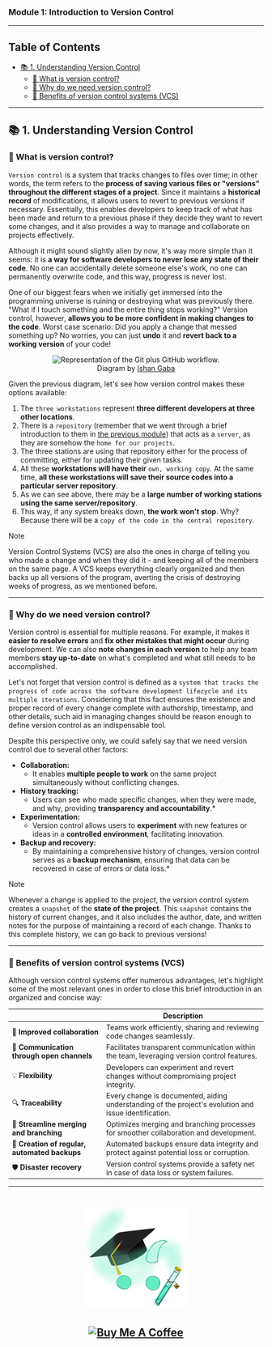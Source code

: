 ### Module 1: Introduction to Version Control

---

Table of Contents
-----------------
* [📚 1. Understanding Version Control](#-1-understanding-version-control)
  * [🔄 What is version control?](#-what-is-version-control)
  * [🤔 Why do we need version control?](#-how-are-git-and-github-related)
  * [🌟 Benefits of version control systems (VCS)](#-benefits-of-version-control-systems-vcs)

---

## 📚 1. Understanding Version Control

### 🔄 What is version control?

`Version control` is a system that tracks changes to files over time; in other words, the term refers to the **process of saving various files or "versions" throughout the different stages of a project**. Since it maintains a **historical record** of modifications, it allows users to revert to previous versions if necessary. Essentially, this enables developers to keep track of what has been made and return to a previous phase if they decide they want to revert some changes, and it also provides a way to manage and collaborate on projects effectively.

Although it might sound slightly alien by now, it's way more simple than it seems: it is **a way for software developers to never lose any state of their code**. No one can accidentally delete someone else's work, no one can permanently overwrite code, and this way, progress is never lost.

One of our biggest fears when we initially get immersed into the programming universe is ruining or destroying what was previously there. "What if I touch something and the entire thing stops working?" Version control, however, **allows you to be more confident in making changes to the code**. Worst case scenario: Did you apply a change that messed something up? No worries, you can just **undo** it and **revert back to a working version** of your code!

<p align="center">
  <img src="../../images/version-control-explanation.png" width="450px" alt="Representation of the Git plus GitHub workflow.">
  <br>
    Diagram by <a href="https://www.simplilearn.com/tutorials/devops-tutorial/version-control">Ishan Gaba</a>
</p>

Given the previous diagram, let's see how version control makes these options available:

1. The `three workstations` represent **three different developers at three other locations**.
2. There is a `repository` (remember that we went through a brief introduction to them in [the previous module](Module-0-git-vs-github.md)) that acts as a `server`, as they are somehow the `home for our projects`. 
3. The three stations are using that repository either for the process of committing, either for updating their given tasks. 
4. All these **workstations will have their** `own, working copy`. At the same time, **all these workstations will save their source codes into a particular server repository**.
5. As we can see above, there may be a **large number of working stations using the same server/repository**.
6. This way, if any system breaks down, **the work won't stop**. Why? Because there will be a `copy of the code in the central repository`.

> [!NOTE]
> Version Control Systems (VCS) are also the ones in charge of telling you who made a change and when they did it - and keeping all of the members on the same page. A VCS keeps everything clearly organized and then backs up all versions of the program, averting the crisis of destroying weeks of progress, as we mentioned before.

---

### 🤔 Why do we need version control?

Version control is essential for multiple reasons. For example, it makes it **easier to resolve errors** and **fix other mistakes that might occur** during development. We can also **note changes in each version** to help any team members **stay up-to-date** on what's completed and what still needs to be accomplished.

Let's not forget that version control is defined as a `system that tracks the progress of code across the software development lifecycle and its multiple iterations`. Considering that this fact ensures the existence and proper record of every change complete with authorship, timestamp, and other details, such aid in managing changes should be reason enough to define version control as an indispensable tool.

Despite this perspective only, we could safely say that we need version control due to several other factors:

  - **Collaboration:** 
    - It enables **multiple people to work** on the same project simultaneously without conflicting changes.
  - **History tracking:** 
    - Users can see who made specific changes, when they were made, and why, providing **transparency and accountability**.*
  - **Experimentation:** 
    - Version control allows users to **experiment** with new features or ideas in a **controlled environment**, facilitating innovation.
  - **Backup and recovery:** 
    - By maintaining a comprehensive history of changes, version control serves as a **backup mechanism**, ensuring that data can be recovered in case of errors or data loss.*

> [!NOTE]
> Whenever a change is applied to the project, the version control system creates a `snapshot` of the **state of the project**. This `snapshot` contains the history of current changes, and it also includes the author, date, and written notes for the purpose of maintaining a record of each change. Thanks to this complete history, we can go back to previous versions!
---

### 🌟 Benefits of version control systems (VCS)

Although version control systems offer numerous advantages, let's highlight some of the most relevant ones in order to close this brief introduction in an organized and concise way:

|                           | Description                                                                                                            |
|-----------------------------------|------------------------------------------------------------------------------------------------------------------------|
| 🤝 **Improved collaboration**           | Teams work efficiently, sharing and reviewing code changes seamlessly.                                                 |
| 💬 **Communication through open channels** | Facilitates transparent communication within the team, leveraging version control features.                            |
| 💡 **Flexibility**                      | Developers can experiment and revert changes without compromising project integrity.                                    |
| 🔍 **Traceability**                     | Every change is documented, aiding understanding of the project's evolution and issue identification.                   |
| 🔄 **Streamline merging and branching** | Optimizes merging and branching processes for smoother collaboration and development.                                 |
| 💾 **Creation of regular, automated backups** | Automated backups ensure data integrity and protect against potential loss or corruption.                           |
| 🛡️ **Disaster recovery**                | Version control systems provide a safety net in case of data loss or system failures.                                    |


---

<h1 align="center">
  <a href="https://karamazfolio.xyz/"><img src="/images/karaMagister.png" width="200" height="200" alt="Original KaraMagister logo asset.">
</h1>
<h2 align="center">
  <a href="https://www.buymeacoffee.com/JuditKaramazov" target="_blank"><img src="https://cdn.buymeacoffee.com/buttons/v2/default-yellow.png" alt="Buy Me A Coffee" style="height: 60px !important;width: 207px !important;" ></a>
</h2> 
